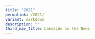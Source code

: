 ```yaml
---
title: "2021"
permalink: /2021/
variant: markdown
description: ""
third_nav_title: Lakeside in the News
---
```

